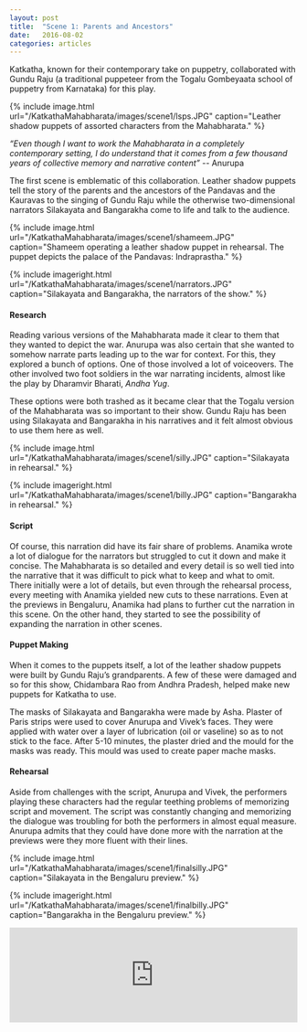 ```yaml
---
layout: post
title:  "Scene 1: Parents and Ancestors"
date:   2016-08-02
categories: articles
---
```


Katkatha, known for their contemporary take on puppetry, collaborated with Gundu Raju (a traditional puppeteer from the Togalu Gombeyaata school of puppetry from Karnataka) for this play. 

{% include image.html url="/KatkathaMahabharata/images/scene1/lsps.JPG" caption="Leather shadow puppets of assorted characters from the Mahabharata." %}
<br>

*“Even though I want to work the Mahabharata in a completely contemporary setting, I do understand that it comes from a few thousand years of collective memory and narrative content”* -- Anurupa 


The first scene is emblematic of this collaboration. Leather shadow puppets tell the story of the parents and the ancestors of the Pandavas and the Kauravas to the singing of Gundu Raju while the otherwise two-dimensional narrators Silakayata and Bangarakha come to life and talk to the audience. 

{% include image.html url="/KatkathaMahabharata/images/scene1/shameem.JPG" caption="Shameem operating a leather shadow puppet in rehearsal. The puppet depicts the palace of the Pandavas: Indraprastha." %}

{% include imageright.html url="/KatkathaMahabharata/images/scene1/narrators.JPG" caption="Silakayata and Bangarakha, the narrators of the show." %}
<br>


<h4>Research</h4>

Reading various versions of the Mahabharata made it clear to them that they wanted to depict the war. Anurupa was also certain that she wanted to somehow narrate parts leading up to the war for context. For this, they explored a bunch of options. One of those involved a lot of voiceovers. The other involved two foot soldiers in the war narrating incidents, almost like the play by Dharamvir Bharati, *Andha Yug*. 


These options were both trashed as it became clear that the Togalu version of the Mahabharata was so important to their show. Gundu Raju has been using Silakayata and Bangarakha in his narratives and it felt almost obvious to use them here as well. 

{% include image.html url="/KatkathaMahabharata/images/scene1/silly.JPG" caption="Silakayata in rehearsal." %}

{% include imageright.html url="/KatkathaMahabharata/images/scene1/billy.JPG" caption="Bangarakha in rehearsal." %}
<br>


<h4>Script</h4>

Of course, this narration did have its fair share of problems. Anamika wrote a lot of dialogue for the narrators but struggled to cut it down and make it concise. The Mahabharata is so detailed and every detail is so well tied into the narrative that it was difficult to pick what to keep and what to omit. There initially were a lot of details, but even through the rehearsal process, every meeting with Anamika yielded new cuts to these narrations. Even at the previews in Bengaluru, Anamika had plans to further cut the narration in this scene. On the other hand, they started to see the possibility of expanding the narration in other scenes. 


<h4>Puppet Making</h4>

When it comes to the puppets itself, a lot of the leather shadow puppets were built by Gundu Raju’s grandparents. A few of these were damaged and so for this show, Chidambara Rao from Andhra Pradesh, helped make new puppets for Katkatha to use. 


The masks of Silakayata and Bangarakha were made by Asha. Plaster of Paris strips were used to cover Anurupa and Vivek’s faces. They were applied with water over a layer of lubrication (oil or vaseline) so as to not stick to the face. After 5-10 minutes, the plaster dried and the mould for the masks was ready. This mould was used to create paper mache masks. 


<h4>Rehearsal</h4>

Aside from challenges with the script, Anurupa and Vivek, the performers playing these characters had the regular teething problems of memorizing script and movement. The script was constantly changing and memorizing the dialogue was troubling for both the performers in almost equal measure. Anurupa admits that they could have done more with the narration at the previews were they more fluent with their lines. 

{% include image.html url="/KatkathaMahabharata/images/scene1/finalsilly.JPG" caption="Silakayata in the Bengaluru preview." %}

{% include imageright.html url="/KatkathaMahabharata/images/scene1/finalbilly.JPG" caption="Bangarakha in the Bengaluru preview." %}
<br>

<iframe width="100%" height="166" scrolling="no" frameborder="no" src="https://w.soundcloud.com/player/?url=https%3A//api.soundcloud.com/tracks/280569900&amp;color=ff5500&amp;auto_play=false&amp;hide_related=false&amp;show_comments=true&amp;show_user=true&amp;show_reposts=false"></iframe>